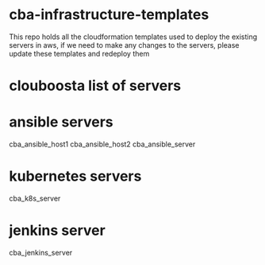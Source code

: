 # cba-infrastructure-templates
This repo holds all the cloudformation templates used to deploy the existing servers in aws, if we need to make any changes to the servers, please update these templates and redeploy them

# clouboosta list of servers

# ansible servers
cba_ansible_host1
cba_ansible_host2
cba_ansible_server

# kubernetes servers
cba_k8s_server

# jenkins server
cba_jenkins_server